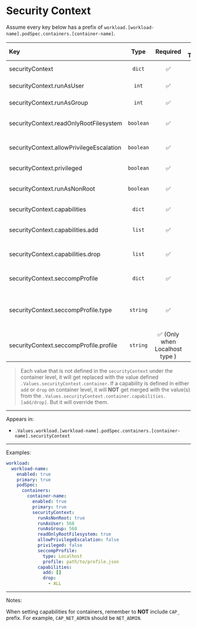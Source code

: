 # Security Context

Assume every key below has a prefix of `workload.[workload-name].podSpec.containers.[container-name]`.

| Key                                      |   Type    |            Required            | Helm Template |                              Default                               | Description                                                                              |
| :--------------------------------------- | :-------: | :----------------------------: | :-----------: | :----------------------------------------------------------------: | :--------------------------------------------------------------------------------------- |
| securityContext                          |  `dict`   |               ✅               |      ❌       |             `{{ .Values.securityContext.container }}`              | Define securityContext for the container                                                 |
| securityContext.runAsUser                |   `int`   |               ✅               |      ❌       |        `{{ .Values.securityContext.container.runAsUser }}`         | Define the runAsUser for the container                                                   |
| securityContext.runAsGroup               |   `int`   |               ✅               |      ❌       |        `{{ .Values.securityContext.container.runAsGroup }}`        | Define the runAsGroup for the container                                                  |
| securityContext.readOnlyRootFilesystem   | `boolean` |               ✅               |      ❌       |  `{{ .Values.securityContext.container.readOnlyRootFilesystem }}`  | Define the readOnlyRootFilesystem for the container                                      |
| securityContext.allowPrivilegeEscalation | `boolean` |               ✅               |      ❌       | `{{ .Values.securityContext.container.allowPrivilegeEscalation }}` | Define the allowPrivilegeEscalation for the container                                    |
| securityContext.privileged               | `boolean` |               ✅               |      ❌       |        `{{ .Values.securityContext.container.privileged }}`        | Define the privileged for the container                                                  |
| securityContext.runAsNonRoot             | `boolean` |               ✅               |      ❌       |       `{{ .Values.securityContext.container.runAsNonRoot }}`       | Define the runAsNonRoot for the container                                                |
| securityContext.capabilities             |  `dict`   |               ✅               |      ❌       |       `{{ .Values.securityContext.container.capabilities }}`       | Define the capabilities for the container                                                |
| securityContext.capabilities.add         |  `list`   |               ✅               |      ❌       |     `{{ .Values.securityContext.container.capabilities.add }}`     | Define the capabilities.add for the container                                            |
| securityContext.capabilities.drop        |  `list`   |               ✅               |      ❌       |    `{{ .Values.securityContext.container.capabilities.drop }}`     | Define the capabilities.drop for the container                                           |
| securityContext.seccompProfile           |  `dict`   |               ✅               |      ❌       |      `{{ .Values.securityContext.container.seccompProfile }}`      | Define the seccompProfile for the container                                              |
| securityContext.seccompProfile.type      | `string`  |               ✅               |      ❌       |   `{{ .Values.securityContext.container.seccompProfile.type }}`    | Define the seccompProfile.type for the container (RuntimeDefault, Localhost, Unconfined) |
| securityContext.seccompProfile.profile   | `string`  | ✅ (Only when Localhost type ) |      ❌       |  `{{ .Values.securityContext.container.seccompProfile.profile }}`  | Define the seccompProfile.profile for the container (Only when type is Localhost)        |

> Each value that is not defined in the `securityContext` under the container level, it will get replaced with the value defined `.Values.securityContext.container`.
> If a capability is defined in either `add` or `drop` on container level, it will **NOT** get merged
> with the value(s) from the `.Values.securityContext.container.capabilities.[add/drop]`. But it will override them.

---

Appears in:

- `.Values.workload.[workload-name].podSpec.containers.[container-name].securityContext`

---

Examples:

```yaml
workload:
  workload-name:
    enabled: true
    primary: true
    podSpec:
      containers:
        container-name:
          enabled: true
          primary: true
          securityContext:
            runAsNonRoot: true
            runAsUser: 568
            runAsGroup: 568
            readOnlyRootFilesystem: true
            allowPrivilegeEscalation: false
            privileged: false
            seccompProfile:
              type: Localhost
              profile: path/to/profile.json
            capabilities:
              add: []
              drop:
                - ALL
```

---

Notes:

When setting capabilities for containers, remember to **NOT** include `CAP_` prefix.
For example, `CAP_NET_ADMIN` should be `NET_ADMIN`.
